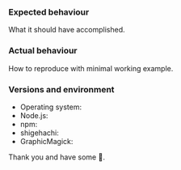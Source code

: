### Expected behaviour

What it should have accomplished.

### Actual behaviour

How to reproduce with minimal working example.

### Versions and environment

 * Operating system:
 * Node.js:
 * npm:
 * shigehachi:
 * GraphicMagick:

Thank you and have some :sweet_potato:.
